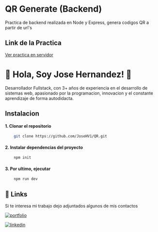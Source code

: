 
# QR Generate (Backend)

Practica de backend realizada en Node y Express, genera codigos QR a partir de url's

## Link de la Practica

[Ver practica en servidor]()

# 🚀 Hola, Soy Jose Hernandez! 👋

Desarrollador Fullstack, con 3+ años de experiencia en el desarrollo de sistemas web, apasionado por la programacion, innovacion y el constante aprendizaje de forma autodidacta.

## Instalacion

#### 1. Clonar el repositorio

```bash
    git clone https://github.com/JoseHV1/QR.git
```

#### 2. Instalar dependencias del proyecto

```bash
    npm init
```

#### 3. Por ultimo, ejecutar 
```bash
    npm run dev
```

## 🔗 Links
Si te interesa mi trabajo dejo adjuntados algunos de mis contactos

[![portfolio](https://img.shields.io/badge/my_portfolio-000?style=for-the-badge&logo=ko-fi&logoColor=white)](https://josehv1.github.io/)

[![linkedin](https://img.shields.io/badge/linkedin-0A66C2?style=for-the-badge&logo=linkedin&logoColor=white)](https://www.linkedin.com/in/jose-hernandez01)

